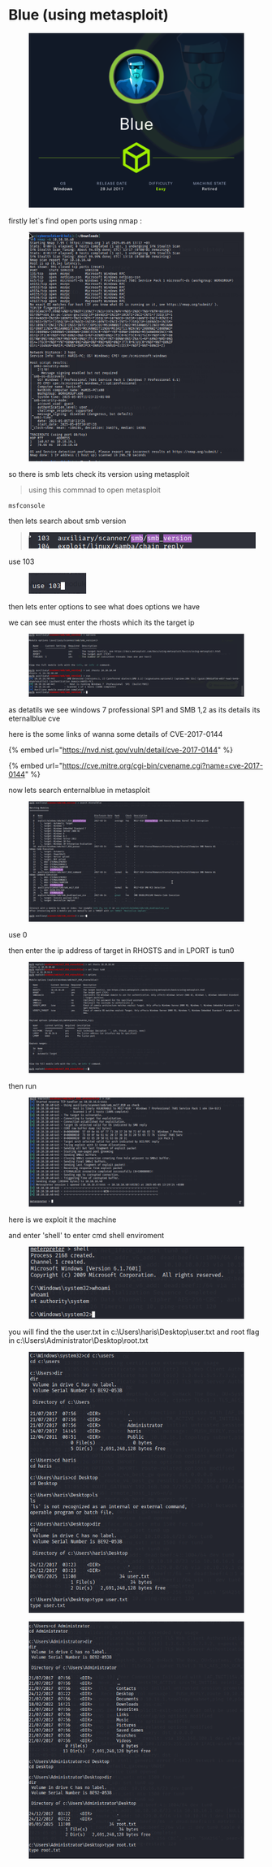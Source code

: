 # Blue (using metasploit)

<figure><img src="../../.gitbook/assets/Blue.png" alt=""><figcaption></figcaption></figure>

firstly let\`s find open ports using nmap :

<figure><img src="../../.gitbook/assets/1.png" alt=""><figcaption></figcaption></figure>

so there is smb lets check its version using metasploit&#x20;

> using this commnad to open metasploit&#x20;

```
msfconsole
```

then lets search about smb version

> ![](../../.gitbook/assets/3.png)

use 103

<figure><img src="../../.gitbook/assets/4.png" alt=""><figcaption></figcaption></figure>

then lets enter options to see what does options we have&#x20;

we can see must enter the rhosts which its the target ip&#x20;

<figure><img src="../../.gitbook/assets/5.png" alt=""><figcaption></figcaption></figure>

as detatils we see windows 7 professional SP1  and SMB 1,2  as its details its eternalblue cve&#x20;

here is the some links of wanna some details of CVE-2017-0144

{% embed url="https://nvd.nist.gov/vuln/detail/cve-2017-0144" %}

{% embed url="https://cve.mitre.org/cgi-bin/cvename.cgi?name=cve-2017-0144" %}

now lets search enternalblue in metasploit

<figure><img src="../../.gitbook/assets/6.png" alt=""><figcaption></figcaption></figure>

use 0

then enter the ip address of target in RHOSTS and in LPORT is tun0

<figure><img src="../../.gitbook/assets/7.png" alt=""><figcaption></figcaption></figure>

then run&#x20;

<figure><img src="../../.gitbook/assets/8.png" alt=""><figcaption></figcaption></figure>

here is we exploit it the machine&#x20;

and enter 'shell' to enter cmd shell enviroment&#x20;

<figure><img src="../../.gitbook/assets/9.png" alt=""><figcaption></figcaption></figure>

you will find the the user.txt in c:\Users\haris\Desktop\user.txt and root flag in c:\Users\Administrator\Desktop\root.txt

<figure><img src="../../.gitbook/assets/10.png" alt=""><figcaption></figcaption></figure>

<figure><img src="../../.gitbook/assets/11.png" alt=""><figcaption></figcaption></figure>
